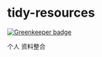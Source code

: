 # tidy-resources

[![Greenkeeper badge](https://badges.greenkeeper.io/yhlben/tidy-resources.svg)](https://greenkeeper.io/)

个人 资料整合

